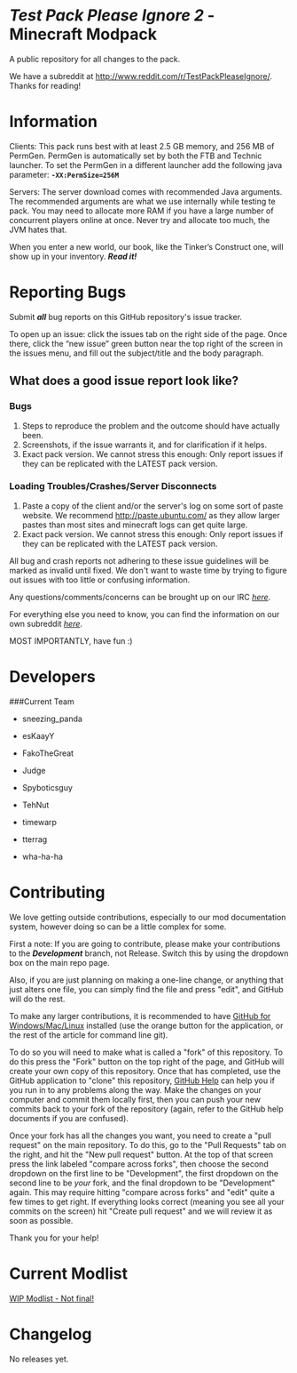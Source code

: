 _Test Pack Please Ignore 2_ - Minecraft Modpack
===============

A public repository for all changes to the pack.

We have a subreddit at http://www.reddit.com/r/TestPackPleaseIgnore/. Thanks for reading!

Information
===============

Clients: This pack runs best with at least 2.5 GB memory, and 256 MB of PermGen. PermGen is automatically set by both the FTB and Technic launcher. To set the PermGen in a different launcher add the following java parameter: __`-XX:PermSize=256M`__

Servers: The server download comes with recommended Java arguments. The recommended arguments are what we use internally while testing te pack. You may need to allocate more RAM if you have a large number of concurrent players online at once. Never try and allocate too much, the JVM hates that.

When you enter a new world, our book, like the Tinker’s Construct one, will show up in your inventory. ___Read it!___


Reporting Bugs
===============
Submit ___all___ bug reports on this GitHub repository's issue tracker.

To open up an issue: click the issues tab on the right side of the page. Once there, click the “new issue” green button near the top right of the screen in the issues menu, and fill out the subject/title and the body paragraph. 

What does a good issue report look like?
----------------------------------------

### Bugs
1. Steps to reproduce the problem and the outcome should have actually been.
2. Screenshots, if the issue warrants it, and for clarification if it helps.
3. Exact pack version. We cannot stress this enough: Only report issues if they can be replicated with the LATEST pack version.

### Loading Troubles/Crashes/Server Disconnects
1. Paste a copy of the client and/or the server's log on some sort of paste website. We recommend http://paste.ubuntu.com/ as they allow larger pastes than most sites and minecraft logs can get quite large.
2. Exact pack version. We cannot stress this enough: Only report issues if they can be replicated with the LATEST pack version.

All bug and crash reports not adhering to these issue guidelines will be marked as invalid until fixed. We don't want to waste time by trying to figure out issues with too little or confusing information.

Any questions/comments/concerns can be brought up on our IRC _[here](http://webchat.esper.net/?channels=TestPackPleaseIgnore&prompt=1/#btn)_. 

For everything else you need to know, you can find the information on our own subreddit _[here](http://www.reddit.com/r/testpackpleaseignore)_.

MOST IMPORTANTLY, have fun :)

Developers
===============

###Current Team
- sneezing\_panda

- esKaayY

- FakoTheGreat

- Judge

- Spyboticsguy

- TehNut

- timewarp

- tterrag

- wha-ha-ha


Contributing
===
We love getting outside contributions, especially to our mod documentation system, however doing so can be a little complex for some.

First a note: If you are going to contribute, please make your contributions to the ___Development___ branch, not Release. Switch this by using the dropdown box on the main repo page.

Also, if you are just planning on making a one-line change, or anything that just alters one file, you can simply find the file and press "edit", and GitHub will do the rest.

To make any larger contributions, it is recommended to have [GitHub for Windows/Mac/Linux](https://help.github.com/articles/set-up-git) installed (use the orange button for the application, or the rest of the article for command line git).

To do so you will need to make what is called a "fork" of this repository. To do this press the "Fork" button on the top right of the page, and GitHub will create your own copy of this repository. Once that has completed, use the GitHub application to "clone" this repository, [GitHub Help](http://help.github.com) can help you if you run in to any problems along the way. Make the changes on your computer and commit them locally first, then you can push your new commits back to your fork of the repository (again, refer to the GitHub help documents if you are confused).

Once your fork has all the changes you want, you need to create a "pull request" on the main repository. To do this, go to the "Pull Requests" tab on the right, and hit the "New pull request" button. At the top of that screen press the link labeled "compare across forks", then choose the second dropdown on the first line to be "Development", the first dropdown on the second line to be _your_ fork, and the final dropdown to be "Development" again. This may require hitting "compare across forks" and "edit" quite a few times to get right. If everything looks correct (meaning you see all your commits on the screen) hit "Create pull request" and we will review it as soon as possible. 

Thank you for your help!

Current Modlist
===============
[WIP Modlist - Not final!](https://github.com/TPPI-Dev/TestPackPleaseIgnore2/blob/Development/ModVersions.txt)

Changelog
===============
No releases yet.
